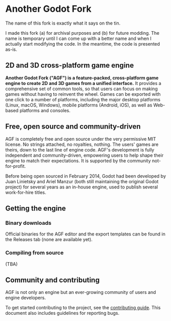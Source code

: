 # Another Godot Fork

The name of this fork is exactly what it says on the tin.

I made this fork (a) for archival purposes and (b) for future modding. The name is temporary until I can come up with a better name and when I actually start modifying the code. In the meantime, the code is presented as-is.

## 2D and 3D cross-platform game engine

**Another Godot Fork ("AGF") is a feature-packed, cross-platform game engine to create 2D and 3D games from a unified interface.** It provides a comprehensive set of common tools, so that
users can focus on making games without having to reinvent the wheel. Games can be exported with one click to a number of platforms, including the major desktop platforms (Linux, macOS, Windows), mobile platforms (Android, iOS), as well as Web-based platforms and consoles.

## Free, open source and community-driven

AGF is completely free and open source under the very permissive MIT license. No strings attached, no royalties, nothing. The users' games are theirs, down to the last line of engine code. AGF's development is fully independent and community-driven, empowering users to help shape their engine to match their expectations. It is supported by the community not-for-profit.

Before being open sourced in February 2014, Godot had been developed by Juan Linietsky and Ariel Manzur (both still maintaining the original Godot project) for several years as an in-house engine, used to publish several work-for-hire titles.

## Getting the engine

### Binary downloads

Official binaries for the AGF editor and the export templates can be found in the Releases tab (none are available yet).

### Compiling from source

(TBA)

## Community and contributing

AGF is not only an engine but an ever-growing community of users and engine developers.

To get started contributing to the project, see the [contributing guide](CONTRIBUTING.md). This document also includes guidelines for reporting bugs.
